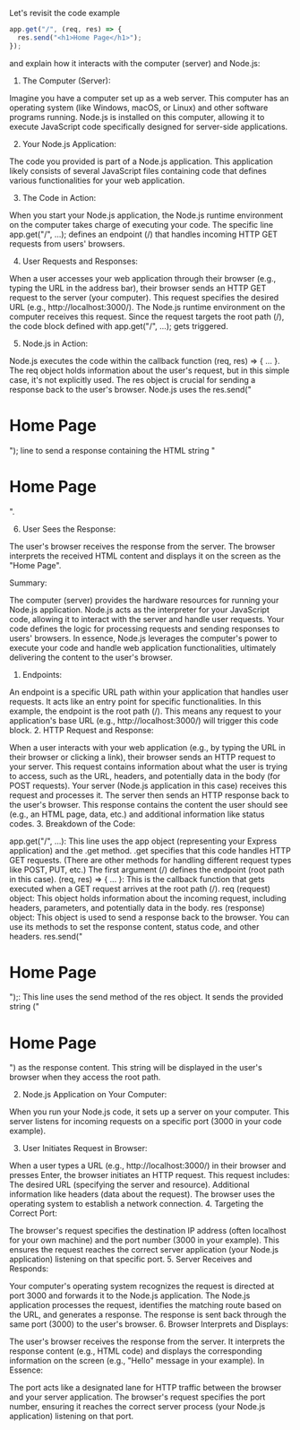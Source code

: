Let's revisit the code example

```js
app.get("/", (req, res) => {
  res.send("<h1>Home Page</h1>");
});
```

and explain how it interacts with the computer (server) and Node.js:

1. The Computer (Server):

Imagine you have a computer set up as a web server. This computer has an operating system (like Windows, macOS, or Linux) and other software programs running.
Node.js is installed on this computer, allowing it to execute JavaScript code specifically designed for server-side applications.

2. Your Node.js Application:

The code you provided is part of a Node.js application. This application likely consists of several JavaScript files containing code that defines various functionalities for your web application.

3. The Code in Action:

When you start your Node.js application, the Node.js runtime environment on the computer takes charge of executing your code.
The specific line app.get("/", ...); defines an endpoint (/) that handles incoming HTTP GET requests from users' browsers.

4. User Requests and Responses:

When a user accesses your web application through their browser (e.g., typing the URL in the address bar), their browser sends an HTTP GET request to the server (your computer).
This request specifies the desired URL (e.g., http://localhost:3000/).
The Node.js runtime environment on the computer receives this request.
Since the request targets the root path (/), the code block defined with app.get("/", ...); gets triggered.

5. Node.js in Action:

Node.js executes the code within the callback function (req, res) => { ... }.
The req object holds information about the user's request, but in this simple case, it's not explicitly used.
The res object is crucial for sending a response back to the user's browser.
Node.js uses the res.send("<h1>Home Page</h1>"); line to send a response containing the HTML string "<h1>Home Page</h1>".

6. User Sees the Response:

The user's browser receives the response from the server.
The browser interprets the received HTML content and displays it on the screen as the "Home Page".

Summary:

The computer (server) provides the hardware resources for running your Node.js application.
Node.js acts as the interpreter for your JavaScript code, allowing it to interact with the server and handle user requests.
Your code defines the logic for processing requests and sending responses to users' browsers.
In essence, Node.js leverages the computer's power to execute your code and handle web application functionalities, ultimately delivering the content to the user's browser.

1. Endpoints:

An endpoint is a specific URL path within your application that handles user requests. It acts like an entry point for specific functionalities.
In this example, the endpoint is the root path (/). This means any request to your application's base URL (e.g., http://localhost:3000/) will trigger this code block. 2. HTTP Request and Response:

When a user interacts with your web application (e.g., by typing the URL in their browser or clicking a link), their browser sends an HTTP request to your server.
This request contains information about what the user is trying to access, such as the URL, headers, and potentially data in the body (for POST requests).
Your server (Node.js application in this case) receives this request and processes it.
The server then sends an HTTP response back to the user's browser. This response contains the content the user should see (e.g., an HTML page, data, etc.) and additional information like status codes. 3. Breakdown of the Code:

app.get("/", ...): This line uses the app object (representing your Express application) and the .get method.
.get specifies that this code handles HTTP GET requests. (There are other methods for handling different request types like POST, PUT, etc.)
The first argument (/) defines the endpoint (root path in this case).
(req, res) => { ... }: This is the callback function that gets executed when a GET request arrives at the root path (/).
req (request) object: This object holds information about the incoming request, including headers, parameters, and potentially data in the body.
res (response) object: This object is used to send a response back to the browser. You can use its methods to set the response content, status code, and other headers.
res.send("<h1>Home Page</h1>");: This line uses the send method of the res object. It sends the provided string ("<h1>Home Page</h1>") as the response content. This string will be displayed in the user's browser when they access the root path.

2. Node.js Application on Your Computer:

When you run your Node.js code, it sets up a server on your computer.
This server listens for incoming requests on a specific port (3000 in your code example).

3. User Initiates Request in Browser:

When a user types a URL (e.g., http://localhost:3000/) in their browser and presses Enter, the browser initiates an HTTP request.
This request includes:
The desired URL (specifying the server and resource).
Additional information like headers (data about the request).
The browser uses the operating system to establish a network connection. 4. Targeting the Correct Port:

The browser's request specifies the destination IP address (often localhost for your own machine) and the port number (3000 in your example).
This ensures the request reaches the correct server application (your Node.js application) listening on that specific port. 5. Server Receives and Responds:

Your computer's operating system recognizes the request is directed at port 3000 and forwards it to the Node.js application.
The Node.js application processes the request, identifies the matching route based on the URL, and generates a response.
The response is sent back through the same port (3000) to the user's browser. 6. Browser Interprets and Displays:

The user's browser receives the response from the server.
It interprets the response content (e.g., HTML code) and displays the corresponding information on the screen (e.g., "Hello" message in your example).
In Essence:

The port acts like a designated lane for HTTP traffic between the browser and your server application.
The browser's request specifies the port number, ensuring it reaches the correct server process (your Node.js application) listening on that port.
